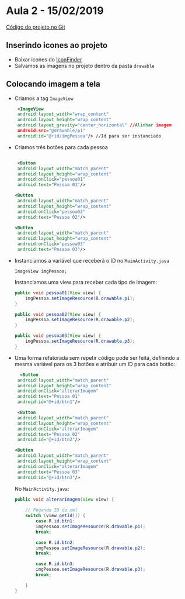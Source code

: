 # Aula 2 - 15/02/2019

[Código do projeto no Git](https://github.com/yuribreion1/aula01Android)

## Inserindo icones ao projeto

-   Baixar icones do [IconFinder](https://www.iconfinder.com/)
-   Salvamos as imagens no projeto dentro da pasta `drawable`

## Colocando imagem a tela

-   Criamos a tag `ImageView`

    ``` xml
     <ImageView
     android:layout_width="wrap_content"
     android:layout_height="wrap_content"
     android:layout_gravity="center_horizontal" //Alinhar imagem
     android:src="@drawable/p1"
     android:id="@+id/imgPessoa"/> //Id para ser instanciado
     ```

-   Criamos três botões para cada pessoa

    ``` xml

     <Button
     android:layout_width="match_parent"
     android:layout_height="wrap_content"
     android:onClick="pessoa01"
     android:text="Pessoa 01"/>

    <Button
     android:layout_width="match_parent"
     android:layout_height="wrap_content"
     android:onClick="pessoa02"
     android:text="Pessoa 02"/>

    <Button
     android:layout_width="match_parent"
     android:layout_height="wrap_content"
     android:onClick="pessoa03"
     android:text="Pessoa 03"/>
     ```

-   Instanciamos a variável que receberá o ID no `MainActivity.java`

    `ImageView imgPessoa;`

    Instanciamos uma view para receber cada tipo de imagem:

    ``` java
    public void pessoa01(View view) {
        imgPessoa.setImageResource(R.drawable.p1);
    }

    public void pessoa02(View view) {
        imgPessoa.setImageResource(R.drawable.p2);
    }

    public void pessoa03(View view) {
        imgPessoa.setImageResource(R.drawable.p3);
    }
    ```

-   Uma forma refatorada sem repetir código pode ser feita, definindo a mesma variável para os 3 botões e atribuir um ID para cada botão: 
    <br>
    ``` xml
      <Button
     android:layout_width="match_parent"
     android:layout_height="wrap_content"
     android:onClick="alterarImagem"
     android:text="Pessoa 01"
     android:id="@+id/btn1"/>

     <Button
     android:layout_width="match_parent"
     android:layout_height="wrap_content"
     android:onClick="alterarImagem"
     android:text="Pessoa 02"
     android:id="@+id/btn2"/>

    <Button
     android:layout_width="match_parent"
     android:layout_height="wrap_content"
     android:onClick="alterarImagem"
     android:text="Pessoa 03"
     android:id="@+id/btn3"/>
     ```

    No `MainActivity.java`:
    <br>

    ``` java
    public void alterarImagem(View view) {
        
        // Pegando ID do xml
        switch (view.getId()) {
            case R.id.btn1:
            imgPessoa.setImageResource(R.drawable.p1);
            break;

            case R.id.btn2:
            imgPessoa.setImageResource(R.drawable.p2);
            break;

            case R.id.btn3:
            imgPessoa.setImageResource(R.drawable.p3);
            break;

        }
    }
    ```